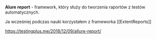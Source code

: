 **Alure report** - framework, który służy do tworzenia raportów z testów automatycznych.

Ja wcześniej podczas nauki korzystałem z frameworka [[ExtentReports]]

https://testingplus.me/2018/12/09/allure-report/